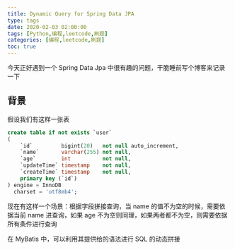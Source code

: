 ```yaml
---
title: Dynamic Query for Spring Data JPA
type: tags
date: 2020-02-03 02:00:00
tags: [Python,编程,leetcode,刷题]
categories: [编程,leetcode,刷题]
toc: true
---
```

今天正好遇到一个 Spring Data Jpa 中很有趣的问题，干脆睡前写个博客来记录一下

<!--more-->

## 背景

假设我们有这样一张表

```sql
create table if not exists `user`
(
    `id`         bigint(20)   not null auto_increment,
    `name`       varchar(255) not null,
    `age`        int          not null,
    `updateTime` timestamp    not null,
    `createTime` timestamp    not null,
    primary key (`id`)
) engine = InnoDB
  charset = 'utf8mb4';
```

现在有这样一个场景：根据字段拼接查询，当 name 的值不为空的时候，需要依据当前 name 进查询，如果 age 不为空则同理，如果两者都不为空，则需要依据所有条件进行查询

在 MyBatis 中，可以利用其提供给的语法进行 SQL 的动态拼接
